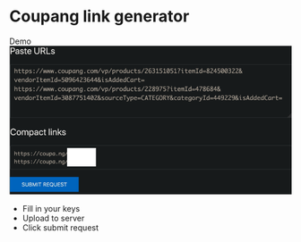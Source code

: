 # Coupang link generator

Demo
![](docs/demo.png)

* Fill in your keys
* Upload to server
* Click submit request